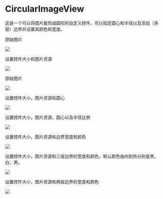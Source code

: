 # CircularImageView
这是一个可以将图片裁剪成圆形的自定义控件。可以指定圆心和半径以及添加（多层）边界并设置其颜色和宽度。

原始图片

   ![](https://github.com/skyfall336/CircularImageView/raw/master/res/pic/1.png)

设置控件大小和图片资源

   ![](https://github.com/skyfall336/CircularImageView/raw/master/res/pic/2.png)

原始图片

   ![](https://github.com/skyfall336/CircularImageView/raw/master/res/pic/3.png)

设置控件大小，图片资源和圆心

   ![](https://github.com/skyfall336/CircularImageView/raw/master/res/pic/4.png)

设置控件大小，图片资源，圆心以及半径比例

   ![](https://github.com/skyfall336/CircularImageView/raw/master/res/pic/5.png)

设置控件大小，图片资源和边界宽度和颜色

   ![](https://github.com/skyfall336/CircularImageView/raw/master/res/pic/9.png)

设置控件大小，图片资源和三层边界的宽度和颜色，默认颜色由内到外分别是黑，白，黑。

   ![](https://github.com/skyfall336/CircularImageView/raw/master/res/pic/8.png)

设置控件大小，图片资源和两层边界的宽度和颜色

   ![](https://github.com/skyfall336/CircularImageView/raw/master/res/pic/7.png)
